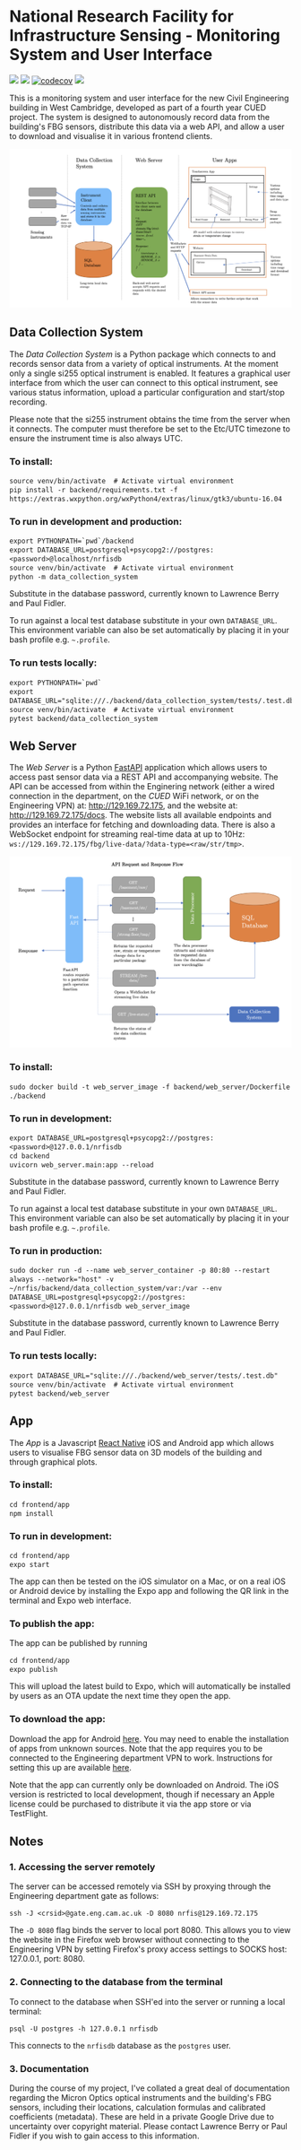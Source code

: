 # National Research Facility for Infrastructure Sensing - Monitoring System and User Interface

![](https://github.com/lawjb/nrfis/workflows/Data%20Collection%20System%20Tests/badge.svg)
![](https://github.com/lawjb/nrfis/workflows/Web%20Server%20Tests/badge.svg)
[![codecov](https://codecov.io/gh/lawjb/nrfis/branch/master/graph/badge.svg?token=yzF2kxTgQs)](https://codecov.io/gh/lawjb/nrfis)
![](https://github.com/lawjb/nrfis/workflows/Expo%20App%20Publication/badge.svg)

This is a monitoring system and user interface for the new Civil Engineering building in West Cambridge, developed as part of a fourth year CUED project. The system is designed to autonomously record data from the building's FBG sensors, distribute this data via a web API, and allow a user to download and visualise it in various frontend clients.

![alt text](https://raw.githubusercontent.com/lawjb/nrfis/master/docs/figs/framework.png "Architecture overview")

## Data Collection System

The _Data Collection System_ is a Python package which connects to and records sensor data from a variety of optical instruments. At the moment only a single si255 optical instrument is enabled. It features a graphical user interface from which the user can connect to this optical instrument, see various status information, upload a particular configuration and start/stop recording.

Please note that the si255 instrument obtains the time from the server when it connects. The computer must therefore be set to the Etc/UTC timezone to ensure the instrument time is also always UTC.

### To install:

```
source venv/bin/activate  # Activate virtual environment
pip install -r backend/requirements.txt -f https://extras.wxpython.org/wxPython4/extras/linux/gtk3/ubuntu-16.04
```

### To run in development and production:

```
export PYTHONPATH=`pwd`/backend
export DATABASE_URL=postgresql+psycopg2://postgres:<password>@localhost/nrfisdb
source venv/bin/activate  # Activate virtual environment
python -m data_collection_system
```

Substitute in the database password, currently known to Lawrence Berry and Paul Fidler.

To run against a local test database substitute in your own `DATABASE_URL`. This environment variable can also be set automatically by placing it in your bash profile e.g. `~.profile`.

### To run tests locally:

```
export PYTHONPATH=`pwd`
export DATABASE_URL="sqlite:///./backend/data_collection_system/tests/.test.db"
source venv/bin/activate  # Activate virtual environment
pytest backend/data_collection_system
```

## Web Server

The _Web Server_ is a Python [FastAPI](https://fastapi.tiangolo.com) application which allows users to access past sensor data via a REST API and accompanying website. The API can be accessed from within the Enginering network (either a wired connection in the department, on the _CUED_ WiFi network, or on the Engineering VPN) at: http://129.169.72.175, and the website at: http://129.169.72.175/docs. The website lists all available endpoints and provides an interface for fetching and downloading data. There is also a WebSocket endpoint for streaming real-time data at up to 10Hz: `ws://129.169.72.175/fbg/live-data/?data-type=<raw/str/tmp>`.

![alt text](https://raw.githubusercontent.com/lawjb/nrfis/master/docs/figs/api_overview.png "API request and response overview")

### To install:

```
sudo docker build -t web_server_image -f backend/web_server/Dockerfile ./backend
```

### To run in development:

```
export DATABASE_URL=postgresql+psycopg2://postgres:<password>@127.0.0.1/nrfisdb
cd backend
uvicorn web_server.main:app --reload
```

Substitute in the database password, currently known to Lawrence Berry and Paul Fidler.

To run against a local test database substitute in your own `DATABASE_URL`. This environment variable can also be set automatically by placing it in your bash profile e.g. `~.profile`.

### To run in production:

```
sudo docker run -d --name web_server_container -p 80:80 --restart always --network="host" -v ~/nrfis/backend/data_collection_system/var:/var --env DATABASE_URL=postgresql+psycopg2://postgres:<password>@127.0.0.1/nrfisdb web_server_image
```

Substitute in the database password, currently known to Lawrence Berry and Paul Fidler.

### To run tests locally:

```
export DATABASE_URL="sqlite:///./backend/web_server/tests/.test.db"
source venv/bin/activate  # Activate virtual environment
pytest backend/web_server
```

## App

The _App_ is a Javascript [React Native](http://reactnative.dev) iOS and Android app which allows users to visualise FBG sensor data on 3D models of the building and through graphical plots.

### To install:

```
cd frontend/app
npm install
```

### To run in development:

```
cd frontend/app
expo start
```

The app can then be tested on the iOS simulator on a Mac, or on a real iOS or Android device by installing the Expo app and following the QR link in the terminal and Expo web interface.

### To publish the app:

The app can be published by running

```
cd frontend/app
expo publish
```

This will upload the latest build to Expo, which will automatically be installed by users as an OTA update the next time they open the app.

### To download the app:

Download the app for Android [here](https://exp-shell-app-assets.s3.us-west-1.amazonaws.com/android/%40lawrencejb/nrfis-app-6853c0f18ae744a7904f1ff4dea43ede-signed.apk). You may need to enable the installation of apps from unknown sources. Note that the app requires you to be connected to the Engineering department VPN to work. Instructions for setting this up are available [here](https://help.uis.cam.ac.uk/service/network-services/remote-access/uis-vpn/android-strongswan).

Note that the app can currently only be downloaded on Android. The iOS version is restricted to local development, though if necessary an Apple license could be purchased to distribute it via the app store or via TestFlight.

## Notes

### 1. Accessing the server remotely

The server can be accessed remotely via SSH by proxying through the Engineering department gate as follows:

```
ssh -J <crsid>@gate.eng.cam.ac.uk -D 8080 nrfis@129.169.72.175
```

The `-D 8080` flag binds the server to local port 8080. This allows you to view the website in the Firefox web browser without connecting to the Engineering VPN by setting Firefox's proxy access settings to SOCKS host: 127.0.0.1, port: 8080.

### 2. Connecting to the database from the terminal

To connect to the database when SSH'ed into the server or running a local terminal:

```
psql -U postgres -h 127.0.0.1 nrfisdb
```

This connects to the `nrfisdb` database as the `postgres` user.

### 3. Documentation

During the course of my project, I've collated a great deal of documentation regarding the Micron Optics optical instruments and the building's FBG sensors, including their locations, calculation formulas and calibrated coefficients (metadata). These are held in a private Google Drive due to uncertainty over copyright material. Please contact Lawrence Berry or Paul Fidler if you wish to gain access to this information.
